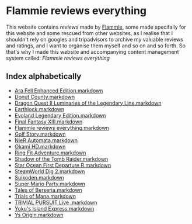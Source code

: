 # Flammie reviews everything

This website contains *reviews* made by [Flammie](../), some made
specifally for this website and some rescued from other websites, as
I realise that I shouldn't rely on googles and tripadvisors to archive
my valuable reviews and ratings, and I want to organise them myself and
so on and so forth. So that's why I made this website and accompanying
content management system called: *Flammie reviews everything*

## Index alphabetically

* [Ara Fell Enhanced Edition.markdown](Ara-Fell-Enhanced-Edition.html)
* [Donut County.markdown](Donut-County.html)
* [Dragon Quest II Luminaries of the Legendary Line.markdown](Dragon-Quest-II-Luminaries-of-the-Legendary-Line.html)
* [Earthlock.markdown](Earthlock.html)
* [Evoland Legendary Edition.markdown](Evoland-Legendary-Edition.html)
* [Final Fantasy XIII.markdown](Final-Fantasy-XIII.html)
* [Flammie reviews everything.markdown](Flammie-reviews-everything.html)
* [Golf Story.markdown](Golf-Story.html)
* [NieR Automata.markdown](NieR-Automata.html)
* [Okami HD.markdown](Okami-HD.html)
* [Ring Fit Adventure.markdown](Ring-Fit-Adventure.html)
* [Shadow of the Tomb Raider.markdown](Shadow-of-the-Tomb-Raider.html)
* [Star Ocean First Departure R.markdown](Star-Ocean-First-Departure-R.html)
* [SteamWorld Dig 2.markdown](SteamWorld-Dig-2.html)
* [Suikoden.markdown](Suikoden.html)
* [Super Mario Party.markdown](Super-Mario-Party.html)
* [Tales of Berseria.markdown](Tales-of-Berseria.html)
* [Trials of Mana.markdown](Trials-of-Mana.html)
* [TRIVIAL PURSUIT Live .markdown](TRIVIAL-PURSUIT-Live-.html)
* [Yoku's Island Express.markdown](Yoku's-Island-Express.html)
* [Ys Origin.markdown](Ys-Origin.html)
